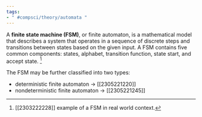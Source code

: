 ```yaml
---
tags:
- " #compsci/theory/automata "
---
```


A **finite state machine (FSM)**, or finite automaton, is a mathematical model that describes a system that operates in a sequence of discrete steps and transitions between states based on the given input. A FSM contains five common components: states, alphabet, transition function, state start, and accept state. [^1] <!--SR:!2024-01-03,176,290-->

The FSM may be further classified into two types:
- deterministic finite automaton → [[2305221220]]
- nondeterministic finite automaton → [[2305221245]]

[^1]: [[2303222228]] example of a FSM in real world context.
[^2]: [[202303292214]] example of FSM.